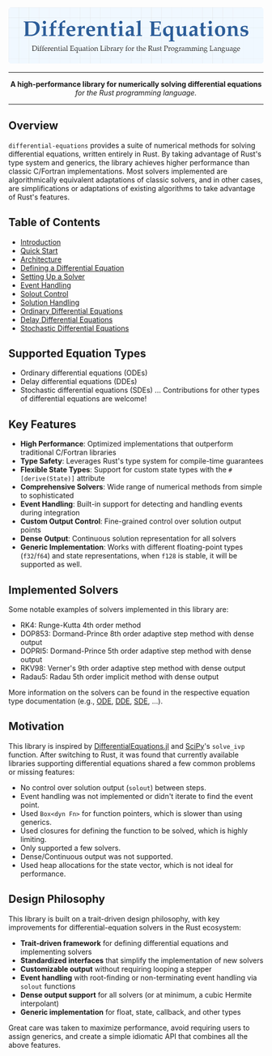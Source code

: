 <p align="center">
  <img src="../assets/logo.svg" width="1000" alt="differential-equations">
</p>

-----

<p align="center">
<b>A high-performance library for numerically solving differential equations</b><br>
<i>for the Rust programming language.</i>
</p>

-----

## Overview

`differential-equations` provides a suite of numerical methods for solving differential equations, written entirely in Rust. By taking advantage of Rust's type system and generics, the library achieves higher performance than classic C/Fortran implementations. Most solvers implemented are algorithmically equivalent adaptations of classic solvers, and in other cases, are simplifications or adaptations of existing algorithms to take advantage of Rust's features.

## Table of Contents

- [Introduction](./introduction.md)
- [Quick Start](./quick_state.md)
- [Architecture](./architecture.md)
- [Defining a Differential Equation](./defining-a-differential-equation.md)
- [Setting Up a Solver](./setting-up-a-solver.md)
- [Event Handling](./event-handling.md)
- [Solout Control](./solout-control.md)
- [Solution Handling](./solution-handling.md)
- [Ordinary Differential Equations](./ode.md)
- [Delay Differential Equations](./dde.md)
- [Stochastic Differential Equations](./sde.md)

## Supported Equation Types

- Ordinary differential equations (ODEs)
- Delay differential equations (DDEs)
- Stochastic differential equations (SDEs)
... Contributions for other types of differential equations are welcome!

## Key Features

- **High Performance**: Optimized implementations that outperform traditional C/Fortran libraries
- **Type Safety**: Leverages Rust's type system for compile-time guarantees
- **Flexible State Types**: Support for custom state types with the `#[derive(State)]` attribute
- **Comprehensive Solvers**: Wide range of numerical methods from simple to sophisticated
- **Event Handling**: Built-in support for detecting and handling events during integration
- **Custom Output Control**: Fine-grained control over solution output points
- **Dense Output**: Continuous solution representation for all solvers
- **Generic Implementation**: Works with different floating-point types (`f32`/`f64`) and state representations, when `f128` is stable, it will be supported as well.

## Implemented Solvers

Some notable examples of solvers implemented in this library are:
- RK4: Runge-Kutta 4th order method
- DOP853: Dormand-Prince 8th order adaptive step method with dense output
- DOPRI5: Dormand-Prince 5th order adaptive step method with dense output
- RKV98: Verner's 9th order adaptive step method with dense output
- Radau5: Radau 5th order implicit method with dense output

More information on the solvers can be found in the respective equation type documentation (e.g., [ODE](./ode.md), [DDE](./dde.md), [SDE](./sde.md), ...).

## Motivation

This library is inspired by [DifferentialEquations.jl](https://github.com/SciML/DifferentialEquations.jl) and [SciPy](https://github.com/scipy/scipy)'s `solve_ivp` function. After switching to Rust, it was found that currently available libraries supporting differential equations shared a few common problems or missing features:

- No control over solution output (`solout`) between steps.
- Event handling was not implemented or didn't iterate to find the event point.
- Used `Box<dyn Fn>` for function pointers, which is slower than using generics.
- Used closures for defining the function to be solved, which is highly limiting.
- Only supported a few solvers.
- Dense/Continuous output was not supported.
- Used heap allocations for the state vector, which is not ideal for performance.

## Design Philosophy

This library is built on a trait-driven design philosophy, with key improvements for differential-equation solvers in the Rust ecosystem:

- **Trait-driven framework** for defining differential equations and implementing solvers
- **Standardized interfaces** that simplify the implementation of new solvers
- **Customizable output** without requiring looping a stepper
- **Event handling** with root-finding or non-terminating event handling via `solout` functions
- **Dense output support** for all solvers (or at minimum, a cubic Hermite interpolant)
- **Generic implementation** for float, state, callback, and other types

Great care was taken to maximize performance, avoid requiring users to assign generics, and create a simple idiomatic API that combines all the above features.